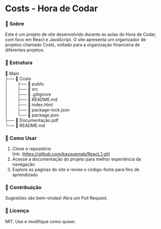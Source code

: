 # Costs - Hora de Codar

### 📌 Sobre

Este é um projeto de site desenvolvido durante as aulas do Hora de Codar, com foco em React e JavaScript. O site apresenta um organizador de projetos chamado Costs, voltado para a organização financeira de diferentes projetos.

### 📂 Estrutura

📂 Main<br>
├── 📂 Costs<br>
│&nbsp;&nbsp;&nbsp;&nbsp;&nbsp;&nbsp;&nbsp;&nbsp;├── 📂 public<br>
│&nbsp;&nbsp;&nbsp;&nbsp;&nbsp;&nbsp;&nbsp;&nbsp;├── 📂 src<br>
│&nbsp;&nbsp;&nbsp;&nbsp;&nbsp;&nbsp;&nbsp;&nbsp;├── 📄 .gitignore<br>
│&nbsp;&nbsp;&nbsp;&nbsp;&nbsp;&nbsp;&nbsp;&nbsp;├── 📄 README.md<br>
│&nbsp;&nbsp;&nbsp;&nbsp;&nbsp;&nbsp;&nbsp;&nbsp;├── 📄 index.html<br>
│&nbsp;&nbsp;&nbsp;&nbsp;&nbsp;&nbsp;&nbsp;&nbsp;├── 📄 package-lock.json<br>
│&nbsp;&nbsp;&nbsp;&nbsp;&nbsp;&nbsp;&nbsp;&nbsp;└── 📄 package.json<br>
├── 📄 Documentação.pdf<br>
└── 📄 README.md<br>

### 🚀 Como Usar

1. Clone o repositório <br>
link: (https://github.com/kayquemab/React_1.git)
2. Acesse a documentação do projeto para melhor experiência da navegação
3. Explore as páginas do site e revise o código-fonte para fins de aprendizado

### 🤝 Contribuição

Sugestões são bem-vindas! Abra um Pull Request.

### 📜 Licença

MIT. Use e modifique como quiser.
